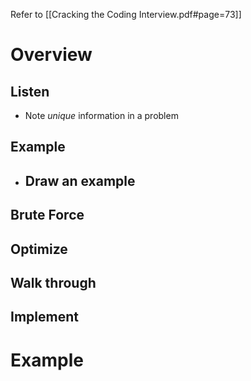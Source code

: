Refer to [[Cracking the Coding Interview.pdf#page=73]]


# Overview
## Listen
- Note *unique* information in a problem

## Example
- Draw an example
	- 

## Brute Force

## Optimize

## Walk through

## Implement


# Example
